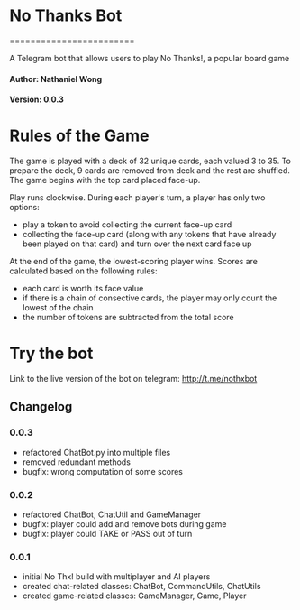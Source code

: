 # No Thanks Bot
========================

A Telegram bot that allows users to play No Thanks!, a popular board game

#### Author: Nathaniel Wong

#### Version: 0.0.3

# Rules of the Game

The game is played with a deck of 32 unique cards, each valued 3 to 35. 
To prepare the deck, 9 cards are removed from deck and the rest are shuffled. 
The game begins with the top card placed face-up.

Play runs clockwise. During each player's turn, a player has only two options:
- play a token to avoid collecting the current face-up card
- collecting the face-up card (along with any tokens that have already been played on that card) and turn over the next card face up

At the end of the game, the lowest-scoring player wins. Scores are calculated based on the following rules:
- each card is worth its face value
- if there is a chain of consective cards, the player may only count the lowest of the chain
- the number of tokens are subtracted from the total score

# Try the bot

Link to the live version of the bot on telegram: http://t.me/nothxbot

## Changelog

### 0.0.3
- refactored ChatBot.py into multiple files
- removed redundant methods
- bugfix: wrong computation of some scores

### 0.0.2
- refactored ChatBot, ChatUtil and GameManager
- bugfix: player could add and remove bots during game
- bugfix: player could TAKE or PASS out of turn

### 0.0.1
- initial No Thx! build with multiplayer and AI players
- created chat-related classes: ChatBot, CommandUtils, ChatUtils
- created game-related classes: GameManager, Game, Player
